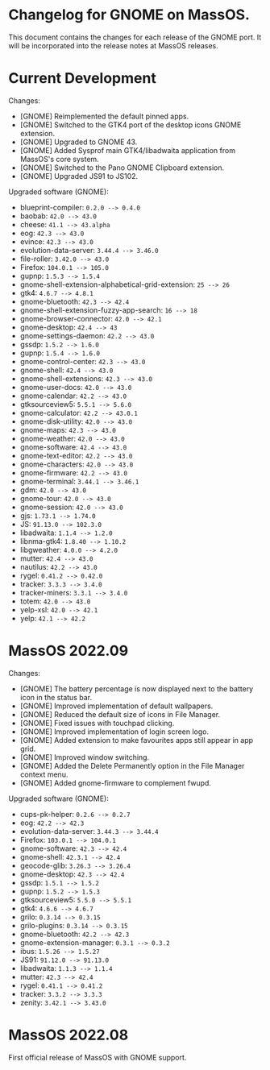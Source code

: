 # Changelog for GNOME on MassOS.
This document contains the changes for each release of the GNOME port. It will be incorporated into the release notes at MassOS releases.

# Current Development
Changes:

- [GNOME] Reimplemented the default pinned apps.
- [GNOME] Switched to the GTK4 port of the desktop icons GNOME extension.
- [GNOME] Upgraded to GNOME 43.
- [GNOME] Added Sysprof main GTK4/libadwaita application from MassOS's core system.
- [GNOME] Switched to the Pano GNOME Clipboard extension.
- [GNOME] Upgraded JS91 to JS102.

Upgraded software (GNOME):

- blueprint-compiler: `0.2.0 --> 0.4.0`
- baobab: `42.0 --> 43.0`
- cheese: `41.1 --> 43.alpha`
- eog: `42.3 --> 43.0`
- evince: `42.3 --> 43.0`
- evolution-data-server: `3.44.4 --> 3.46.0`
- file-roller: `3.42.0 --> 43.0`
- Firefox: `104.0.1 --> 105.0`
- gupnp: `1.5.3 --> 1.5.4`
- gnome-shell-extension-alphabetical-grid-extension: `25 --> 26`
- gtk4: `4.6.7 --> 4.8.1`
- gnome-bluetooth: `42.3 --> 42.4`
- gnome-shell-extension-fuzzy-app-search: `16 --> 18`
- gnome-browser-connector: `42.0 --> 42.1`
- gnome-desktop: `42.4 --> 43`
- gnome-settings-daemon: `42.2 --> 43.0`
- gssdp: `1.5.2 --> 1.6.0`
- gupnp: `1.5.4 --> 1.6.0`
- gnome-control-center: `42.3 --> 43.0`
- gnome-shell: `42.4 --> 43.0`
- gnome-shell-extensions: `42.3 --> 43.0`
- gnome-user-docs: `42.0 --> 43.0`
- gnome-calendar: `42.2 --> 43.0`
- gtksourceview5: `5.5.1 --> 5.6.0`
- gnome-calculator: `42.2 --> 43.0.1`
- gnome-disk-utility: `42.0 --> 43.0`
- gnome-maps: `42.3 --> 43.0`
- gnome-weather: `42.0 --> 43.0`
- gnome-software: `42.4 --> 43.0`
- gnome-text-editor: `42.2 --> 43.0`
- gnome-characters: `42.0 --> 43.0`
- gnome-firmware: `42.2 --> 43.0`
- gnome-terminal: `3.44.1 --> 3.46.1`
- gdm: `42.0 --> 43.0`
- gnome-tour: `42.0 --> 43.0`
- gnome-session: `42.0 --> 43.0`
- gjs: `1.73.1 --> 1.74.0`
- JS: `91.13.0 --> 102.3.0`
- libadwaita: `1.1.4 --> 1.2.0`
- libnma-gtk4: `1.8.40 --> 1.10.2`
- libgweather: `4.0.0 --> 4.2.0`
- mutter: `42.4 --> 43.0`
- nautilus: `42.2 --> 43.0`
- rygel: `0.41.2 --> 0.42.0`
- tracker: `3.3.3 --> 3.4.0`
- tracker-miners: `3.3.1 --> 3.4.0`
- totem: `42.0 --> 43.0`
- yelp-xsl: `42.0 --> 42.1`
- yelp: `42.1 --> 42.2`

# MassOS 2022.09
Changes:

- [GNOME] The battery percentage is now displayed next to the battery icon in the status bar.
- [GNOME] Improved implementation of default wallpapers.
- [GNOME] Reduced the default size of icons in File Manager.
- [GNOME] Fixed issues with touchpad clicking.
- [GNOME] Improved implementation of login screen logo. 
- [GNOME] Added extension to make favourites apps still appear in app grid. 
- [GNOME] Improved window switching. 
- [GNOME] Added the Delete Permanently option in the File Manager context menu.
- [GNOME] Added gnome-firmware to complement fwupd.

Upgraded software (GNOME):

- cups-pk-helper: `0.2.6 --> 0.2.7`
- eog: `42.2 --> 42.3`
- evolution-data-server: `3.44.3 --> 3.44.4`
- Firefox: `103.0.1 --> 104.0.1`
- gnome-software: `42.3 --> 42.4`
- gnome-shell: `42.3.1 --> 42.4`
- geocode-glib: `3.26.3 --> 3.26.4`
- gnome-desktop: `42.3 --> 42.4`
- gssdp: `1.5.1 --> 1.5.2`
- gupnp: `1.5.2 --> 1.5.3`
- gtksourceview5: `5.5.0 --> 5.5.1`
- gtk4: `4.6.6 --> 4.6.7`
- grilo: `0.3.14 --> 0.3.15`
- grilo-plugins: `0.3.14 --> 0.3.15`
- gnome-bluetooth: `42.2 --> 42.3`
- gnome-extension-manager: `0.3.1 --> 0.3.2`
- ibus: `1.5.26 --> 1.5.27`
- JS91: `91.12.0 --> 91.13.0`
- libadwaita: `1.1.3 --> 1.1.4`
- mutter: `42.3 --> 42.4`
- rygel: `0.41.1 --> 0.41.2`
- tracker: `3.3.2 --> 3.3.3`
- zenity: `3.42.1 --> 3.43.0`

# MassOS 2022.08
First official release of MassOS with GNOME support.
